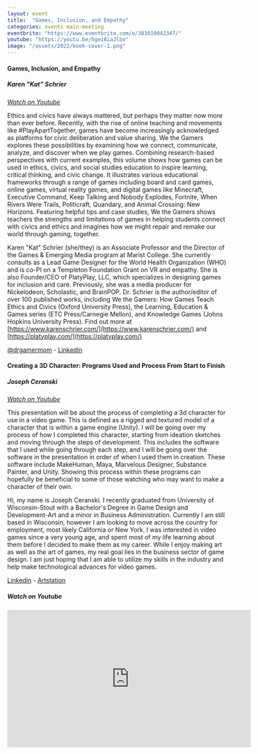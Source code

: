 ```yaml
---
layout: event
title:  "Games, Inclusion, and Empathy"
categories: events main-meeting
eventbrite: "https://www.eventbrite.com/e/383010042347/"
youtube: "https://youtu.be/hgei6iaJlbo"
image: "/assets/2022/book-cover-1.png"
---
```


#### Games, Inclusion, and Empathy

##### Karen "Kat" Schrier

_[Watch on Youtube](https://youtu.be/hgei6iaJlbo?start=2705)_

Ethics and civics have always mattered, but perhaps they matter now more than ever before. Recently, with the rise of online teaching and movements like #PlayApartTogether, games have become increasingly acknowledged as platforms for civic deliberation and value sharing. We the Gamers explores these possibilities by examining how we connect, communicate, analyze, and discover when we play games. Combining research-based perspectives with current examples, this volume shows how games can be used in ethics, civics, and social studies education to inspire learning, critical thinking, and civic change. It illustrates various educational frameworks through a range of games including board and card games, online games, virtual reality games, and digital games like Minecraft, Executive Command, Keep Talking and Nobody Explodes, Fortnite, When Rivers Were Trails, Politicraft, Quandary, and Animal Crossing: New Horizons. Featuring helpful tips and case studies, We the Gamers shows teachers the strengths and limitations of games in helping students connect with civics and ethics and imagines how we might repair and remake our world through gaming, together.

Karen "Kat" Schrier (she/they) is an Associate Professor and the Director of the Games & Emerging Media program at Marist College. She currently consults as a Lead Game Designer for the World Health Organization (WHO) and is co-PI on a Templeton Foundation Grant on VR and empathy. She is also Founder/CEO of PlatyPlay, LLC, which specializes in designing games for inclusion and care. Previously, she was a media producer for Nickelodeon, Scholastic, and BrainPOP. Dr. Schrier is the author/editor of over 100 published works, including We the Gamers: How Games Teach Ethics and Civics (Oxford University Press), the Learning, Education & Games series (ETC Press/Carnegie Mellon), and Knowledge Games (Johns Hopkins University Press). Find out more at [https://www.karenschrier.com/](https://www.karenschrier.com/) and [https://platyplay.com/](https://platyplay.com/)

[@drgamermom](https://twitter.com/drgamermom) - [LinkedIn](https://www.linkedin.com/in/katschrier/)

#### Creating a 3D Character: Programs Used and Process From Start to Finish

##### Joseph Ceranski

_[Watch on Youtube](https://youtu.be/hgei6iaJlbo?t=534)_

This presentation will be about the process of completing a 3d character for use in a video game. This is defined as a rigged and textured model of a character that is within a game engine (Unity). I will be going over my process of how I completed this character, starting from ideation sketches and moving through the steps of development. This includes the software that I used while going through each step, and I will be going over the software in the presentation in order of when I used them in creation. These software include MakeHuman, Maya, Marvelous Designer, Substance Painter, and Unity. Showing this process within these programs can hopefully be beneficial to some of those watching who may want to make a character of their own.

Hi, my name is Joseph Ceranski. I recently graduated from University of Wisconsin-Stout with a Bachelor's Degree in Game Design and Development-Art and a minor in Business Administration. Currently I am still based in Wisconsin, however I am looking to move across the country for employment, most likely California or New York. I was interested in video games since a very young age, and spent most of my life learning about them before I decided to make them as my career. While I enjoy making art as well as the art of games, my real goal lies in the business sector of game design. I am just hoping that I am able to utilize my skills in the industry and help make technological advances for video games.

[Linkedin](https://www.linkedin.com/in/joseph-ceranski) - [Artstation](https://ceranskijoseph.artstation.com/)

##### _Watch on Youtube_

<iframe width="560" height="315" src="https://www.youtube.com/embed/hgei6iaJlbo" title="YouTube video player" frameborder="0" allow="accelerometer; autoplay; clipboard-write; encrypted-media; gyroscope; picture-in-picture" allowfullscreen></iframe>